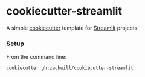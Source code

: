 # cookiecutter-streamlit

A simple [cookiecutter](https://github.com/audreyr/cookiecutter) template for [Streamlit](http://streamlit.io) projects.

### Setup

From the command line:

```bash
cookiecutter gh:zachwill/cookiecutter-streamlit
```